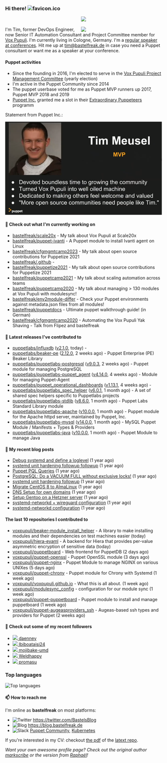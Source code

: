 ### Hi there! ![favicon.ico](https://raw.githubusercontent.com/bastelfreak/bastelfreak/master/favicon.ico)

<p align="center">
  <a href="https://github.com/ryo-ma/github-profile-trophy"><img src="https://github-profile-trophy.vercel.app/?username=bastelfreak&theme=darkhub&margin-w=15&margin-h=15&no-frame=true&column=5"/></a>
</p>

<img align="right" src="https://avatars.githubusercontent.com/bastelfreak" width="260">

I'm Tim, former DevOps Engineer, now Senior IT Automation Consultant and Project
Committee member for [Vox Pupuli](https://voxpupuli.org).
I'm currently living in Cologne, Germany. I'm a
[regular speaker at conferences](https://github.com/bastelfreak/talks#collection-of-talks-proposals-and-related-stuff).
Hit me up at [tim@bastelfreak.de](mailto:tim@bastelfeak.de) in case you need a
Puppet consultant or want me as a speaker at your conference.

#### Puppet activities

* Since the founding in 2016, I'm elected to serve in the [Vox Pupuli Project Management Committee](https://voxpupuli.org/blog/2016/10/12/pmc-election-results/) (yearly election)
* I'm active in the Puppet Community since 2014
* The puppet userbase voted for me as Puppet MVP runners up 2017, Puppet MVP 2018 and 2019
* [Puppet Inc.](https://puppet.com) granted me a slot in their [Extraordinary Puppeteers](https://puppet-champions.github.io/profiles.html) programm

Statement from Puppet Inc.:

![mvp statement](https://raw.githubusercontent.com/bastelfreak/bastelfreak/master/MVP.png)

#### 🌱 Check out what I'm currently working on


- [bastelfreak/scale20x](https://github.com/bastelfreak/scale20x) - My talk about Vox Pupuli at Scale20x
- [bastelfreak/puppet-ivanti](https://github.com/bastelfreak/puppet-ivanti) - A Puppet module to install Ivanti agent on Linux
- [bastelfreak/cfgmgmtcamp2023](https://github.com/bastelfreak/cfgmgmtcamp2023) - My talk about open source contributions for Puppetize 2021
- [bastelfreak/.github](https://github.com/bastelfreak/.github) - 
- [bastelfreak/puppetize2021](https://github.com/bastelfreak/puppetize2021) - My talk about open source contributions for Puppetize 2021
- [bastelfreak/puppetcamp2021](https://github.com/bastelfreak/puppetcamp2021) - My talk about scaling automation across teams
- [bastelfreak/puppetcamp2020](https://github.com/bastelfreak/puppetcamp2020) - My talk about managing &gt; 130 modules at Vox Pupuli with modulesync!
- [bastelfreak/env2module-differ](https://github.com/bastelfreak/env2module-differ) - Check your Puppet environments against metadata.json files from all modules!
- [bastelfreak/puppetdocs](https://github.com/bastelfreak/puppetdocs) - Ultimate puppet walkthrough guide! (in German)
- [bastelfreak/cfgmgmtcamp2020](https://github.com/bastelfreak/cfgmgmtcamp2020) - Automating the Vox Pupuli Yak Shaving - Talk from Flipez and bastelfreak

#### 🔭 Latest releases I've contributed to


- [puppetlabs/influxdb](https://github.com/puppetlabs/influxdb) ([v2.1.0](https://github.com/puppetlabs/influxdb/releases/tag/v2.1.0), today) - 
- [puppetlabs/beaker-pe](https://github.com/puppetlabs/beaker-pe) ([2.12.0](https://github.com/puppetlabs/beaker-pe/releases/tag/2.12.0), 2 weeks ago) - Puppet Enterprise (PE) Beaker Library
- [puppetlabs/puppetlabs-postgresql](https://github.com/puppetlabs/puppetlabs-postgresql) ([v9.0.3](https://github.com/puppetlabs/puppetlabs-postgresql/releases/tag/v9.0.3), 2 weeks ago) - Puppet module for managing PostgreSQL
- [puppetlabs/puppetlabs-puppet_agent](https://github.com/puppetlabs/puppetlabs-puppet_agent) ([v4.14.0](https://github.com/puppetlabs/puppetlabs-puppet_agent/releases/tag/v4.14.0), 4 weeks ago) - Module for managing Puppet-Agent
- [puppetlabs/puppet_operational_dashboards](https://github.com/puppetlabs/puppet_operational_dashboards) ([v1.13.1](https://github.com/puppetlabs/puppet_operational_dashboards/releases/tag/v1.13.1), 4 weeks ago) - 
- [puppetlabs/puppetlabs_spec_helper](https://github.com/puppetlabs/puppetlabs_spec_helper) ([v6.0.1](https://github.com/puppetlabs/puppetlabs_spec_helper/releases/tag/v6.0.1), 1 month ago) - A set of shared spec helpers specific to Puppetlabs projects
- [puppetlabs/puppetlabs-stdlib](https://github.com/puppetlabs/puppetlabs-stdlib) ([v8.6.0](https://github.com/puppetlabs/puppetlabs-stdlib/releases/tag/v8.6.0), 1 month ago) - Puppet Labs Standard Library module
- [puppetlabs/puppetlabs-apache](https://github.com/puppetlabs/puppetlabs-apache) ([v10.0.0](https://github.com/puppetlabs/puppetlabs-apache/releases/tag/v10.0.0), 1 month ago) - Puppet module for the Apache httpd server, maintained by Puppet, Inc. 
- [puppetlabs/puppetlabs-mysql](https://github.com/puppetlabs/puppetlabs-mysql) ([v14.0.0](https://github.com/puppetlabs/puppetlabs-mysql/releases/tag/v14.0.0), 1 month ago) - MySQL Puppet Module / Manifests &#43; Types &amp; Providers
- [puppetlabs/puppetlabs-java](https://github.com/puppetlabs/puppetlabs-java) ([v10.0.0](https://github.com/puppetlabs/puppetlabs-java/releases/tag/v10.0.0), 1 month ago) - Puppet Module to manage Java

#### 📜 My recent blog posts


- [Debug systemd and define a loglevel](https://blog.bastelfreak.de/2022/02/debug-systemd-and-define-a-loglevel/) (1 year ago)
- [systemd unit hardening followup followup](https://blog.bastelfreak.de/2022/01/systemd-unit-hardening-followup-followup/) (1 year ago)
- [Puppet PQL Queries](https://blog.bastelfreak.de/2022/01/puppet-pql-queries/) (1 year ago)
- [PostgreSQL: Do a VACUUM FULL without exclusive locks!](https://blog.bastelfreak.de/2022/01/postgresql-do-a-vacuum-full-without-exclusive-locks/) (1 year ago)
- [systemd unit hardening followup](https://blog.bastelfreak.de/2022/01/systemd-unit-hardening-followup/) (1 year ago)
- [Migrate CentOS 8 to AlmaLinux](https://blog.bastelfreak.de/2022/01/migrate-centos-8-to-almalinux/) (1 year ago)
- [DNS Setup for own domains](https://blog.bastelfreak.de/2022/01/dns-setup-for-own-domains/) (1 year ago)
- [Setup Gentoo on a Hetzner server](https://blog.bastelfreak.de/2022/01/setup-gentoo-on-a-hetzner-server/) (1 year ago)
- [systemd-networkd &#43; wireguard configuration](https://blog.bastelfreak.de/2022/01/systemd-networkd-wireguard-configuration/) (1 year ago)
- [systemd-networkd configuration](https://blog.bastelfreak.de/2022/01/systemd-networkd-configuration/) (1 year ago)

#### The last 10 repositories I contributed to


- [voxpupuli/beaker-module_install_helper](https://github.com/voxpupuli/beaker-module_install_helper) - A library to make installing modules and their dependencies on test machines easier (today)
- [voxpupuli/hiera-eyaml](https://github.com/voxpupuli/hiera-eyaml) - A backend for Hiera that provides per-value asymmetric encryption of sensitive data (today)
- [voxpupuli/puppetboard](https://github.com/voxpupuli/puppetboard) - Web frontend for PuppetDB (2 days ago)
- [voxpupuli/puppet-openssl](https://github.com/voxpupuli/puppet-openssl) - Puppet OpenSSL module (3 days ago)
- [voxpupuli/puppet-nginx](https://github.com/voxpupuli/puppet-nginx) - Puppet Module to manage NGINX on various UNIXes (5 days ago)
- [voxpupuli/puppet-chrony](https://github.com/voxpupuli/puppet-chrony) - Puppet module for Chrony with Systemd (1 week ago)
- [voxpupuli/voxpupuli.github.io](https://github.com/voxpupuli/voxpupuli.github.io) - What this is all about. (1 week ago)
- [voxpupuli/modulesync_config](https://github.com/voxpupuli/modulesync_config) - configuration for our module sync (1 week ago)
- [voxpupuli/puppet-puppetboard](https://github.com/voxpupuli/puppet-puppetboard) - Puppet module to install and manage puppetboard (1 week ago)
- [voxpupuli/puppet-augeasproviders_ssh](https://github.com/voxpupuli/puppet-augeasproviders_ssh) - Augeas-based ssh types and providers for Puppet  (2 weeks ago)

#### 👥 Check out some of my recent followers


- [<img src="https://avatars.githubusercontent.com/u/569574?u=b6f8f44b60657870b2afd38f4bb5756f4506b289&amp;v=4" height="20"/> daenney](https://github.com/daenney)
- [<img src="https://avatars.githubusercontent.com/u/128357418?v=4" height="20"/> Ibiboataisi24](https://github.com/Ibiboataisi24)
- [<img src="https://avatars.githubusercontent.com/u/6052586?u=1c27d2f6c33b9ce63ad9781f0bb9cbdc13c62702&amp;v=4" height="20"/> mojibake-umd](https://github.com/mojibake-umd)
- [<img src="https://avatars.githubusercontent.com/u/113218208?u=4c304cfb06f0ad89dee80bd5e857067702b10bbd&amp;v=4" height="20"/> Weldhappy](https://github.com/Weldhappy)
- [<img src="https://avatars.githubusercontent.com/u/23510137?u=0c1ac60af30e2d25c5992b48b2f85a26efc931cd&amp;v=4" height="20"/> promasu](https://github.com/promasu)

### Top languages

![Top languages](https://github-readme-stats.vercel.app/api/top-langs/?username=bastelfreak&hide_title=true)

#### 📫 How to reach me

I'm online as **bastelfreak** on most platforms:

- <img src="https://raw.githubusercontent.com/FortAwesome/Font-Awesome/master/svgs/brands/twitter.svg" width="20" alt="Twitter" /> https://twitter.com/BastelsBlog
- <img src="https://raw.githubusercontent.com/FortAwesome/Font-Awesome/master/svgs/brands/wordpress.svg" width="20" alt="Blog" /> https://blog.bastelfreak.de
- <img src="https://raw.githubusercontent.com/FortAwesome/Font-Awesome/master/svgs/brands/slack.svg" width="20" alt="Slack" /> [Puppet Community](https://slack.puppet.com/), [Kubernetes](https://slack.k8s.io/)

If you're interested in my CV: checkout [the pdf](https://github.com/bastelfreak/cv/raw/master/content-en.pdf) of the [latext repo](https://github.com/bastelfreak/cv#readme).

*Want your own awesome profile page? Check out the original author [markscribe](https://github.com/muesli/markscribe) or the version from [Raphaël](https://github.com/raphink/raphink#hi-there-)!*
